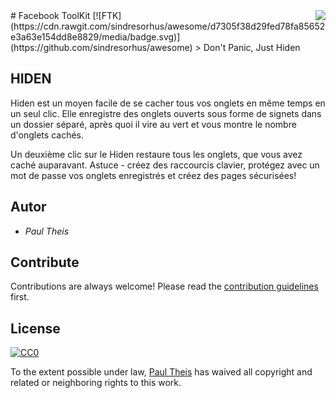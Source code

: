 <img src="images/icons/128.png" align="right" />
# Facebook ToolKit [![FTK](https://cdn.rawgit.com/sindresorhus/awesome/d7305f38d29fed78fa85652e3a63e154dd8e8829/media/badge.svg)](https://github.com/sindresorhus/awesome)
> Don't Panic, Just Hiden

## HIDEN

Hiden est un moyen facile de se cacher tous vos onglets en même temps en un seul clic. Elle enregistre des onglets ouverts sous forme de signets dans un dossier séparé, après quoi il vire au vert et vous montre le nombre d'onglets cachés.

Un deuxième clic sur le Hiden restaure tous les onglets, que vous avez caché auparavant. Astuce - créez des raccourcis clavier, protégez avec un mot de passe vos onglets enregistrés et créez des pages sécurisées!

## Autor
- *Paul Theis*

## Contribute

Contributions are always welcome!
Please read the [contribution guidelines](contributing.md) first.


## License

[![CC0](https://licensebuttons.net/p/zero/1.0/88x31.png)](http://creativecommons.org/publicdomain/zero/1.0/)

To the extent possible under law, [Paul Theis](http://mts.io) has waived all copyright and related or neighboring rights to this work.
